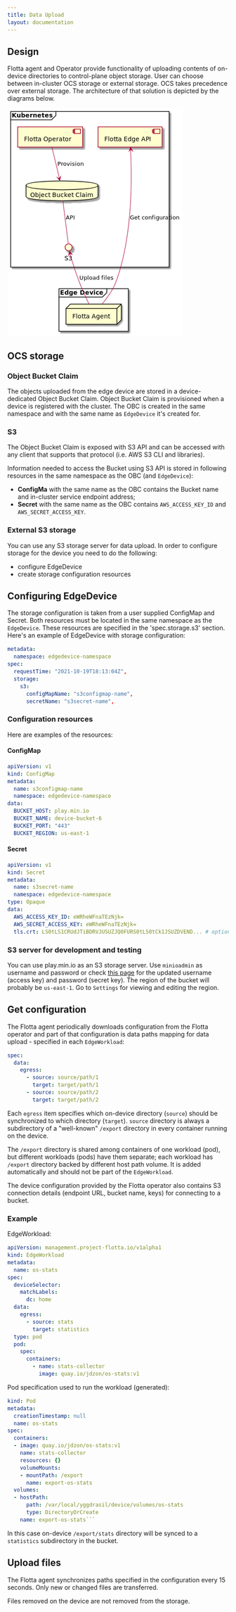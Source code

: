 ```yaml
---
title: Data Upload
layout: documentation
---
```



## Design

Flotta agent and Operator provide functionality of uploading contents of
on-device directories to control-plane object storage. User can choose between
in-cluster OCS storage or external storage. OCS takes precedence over external
storage. The architecture of that solution is depicted by the diagrams below.

![](../diagrams/data-upload.png)

## OCS storage

### Object Bucket Claim

The objects uploaded from the edge device are stored in a device-dedicated
Object Bucket Claim. Object Bucket Claim is provisioned when a device is
registered with the cluster. The OBC is created in the same namespace and with
the same name as `EdgeDevice` it's created for.

### S3
The Object Bucket Claim is exposed with S3 API and can be accessed with any
client that supports that protocol (i.e. AWS S3 CLI and libraries).

Information needed to access the Bucket using S3 API is stored in following
resources in the same namespace as the OBC (and `EdgeDevice`):

* **ConfigMa** with the same name as the OBC contains the Bucket name and in-cluster service endpoint address;
* **Secret** with the same name as the OBC contains `AWS_ACCESS_KEY_ID` and `AWS_SECRET_ACCESS_KEY`.

### External S3 storage

You can use any S3 storage server for data upload.
In order to configure storage for the device you need to do the following:
- configure EdgeDevice
- create storage configuration resources

## Configuring EdgeDevice
The storage configuration is taken from a user supplied ConfigMap and Secret.
Both resources must be located in the same namespace as the `EdgeDevice`.
These resources are specified in the 'spec.storage.s3' section. Here's an
example of EdgeDevice with storage configuration:

```yml
metadata:
  namespace: edgedevice-namespace
spec:
  requestTime: "2021-10-19T18:13:04Z",
  storage:
    s3:
      configMapName: "s3configmap-name",
      secretName: "s3secret-name",
```

### Configuration resources

Here are examples of the resources:

#### ConfigMap

```yml
apiVersion: v1
kind: ConfigMap
metadata:
  name: s3configmap-name
  namespace: edgedevice-namespace
data:
  BUCKET_HOST: play.min.io
  BUCKET_NAME: device-bucket-6
  BUCKET_PORT: "443"
  BUCKET_REGION: us-east-1
```

#### Secret

```yml
apiVersion: v1
kind: Secret
metadata:
  name: s3secret-name
  namespace: edgedevice-namespace
type: Opaque
data:
  AWS_ACCESS_KEY_ID: eWRheWFnaTEzNjk=
  AWS_SECRET_ACCESS_KEY: eWRheWFnaTEzNjk=
  tls.crt: LS0tLS1CRUdJTiBDRVJUSUZJQ0FURS0tLS0tCk1JSUZDVEND... # optional
```

### S3 server for development and testing

You can use play.min.io as an S3 storage server.
Use `minioadmin` as username and password or check [this
page](https://docs.min.io/minio/baremetal/console/minio-console.html#minio-console)
for the updated username (access key) and password (secret key).
The region of the bucket will probably be `us-east-1`.
Go to `Settings` for viewing and editing the region.


## Get configuration

The Flotta agent periodically downloads configuration from the Flotta operator
and part of that configuration is data paths mapping for data upload - specified
in each `EdgeWorkload`:

```yaml
spec:
  data:
    egress:
      - source: source/path/1
        target: target/path/1
      - source: source/path/2
        target: target/path/2
```

Each `egress` item specifies which on-device directory (`source`) should be
synchronized to which directory (`target`). `source` directory is always a
subdirectory of a "well-known" `/export` directory in every container running on
the device.

The `/export` directory is shared among containers of one workload (pod), but
different workloads (pods) have them separate; each workload has `/export`
directory backed by different host path volume. It is added automatically and
should not be part of the `EdgeWorkload`.

The device configuration provided by the Flotta operator also contains S3
connection details (endpoint URL, bucket name, keys) for connecting to a bucket.

### Example

EdgeWorkload:
```yaml
apiVersion: management.project-flotta.io/v1alpha1
kind: EdgeWorkload
metadata:
  name: os-stats
spec:
  deviceSelector:
    matchLabels:
      dc: home
  data:
    egress:
      - source: stats
        target: statistics
  type: pod
  pod:
    spec:
      containers:
        - name: stats-collector
          image: quay.io/jdzon/os-stats:v1
```

Pod specification used to run the workload (generated):

```yaml
kind: Pod
metadata:
  creationTimestamp: null
  name: os-stats
spec:
  containers:
  - image: quay.io/jdzon/os-stats:v1
    name: stats-collector
    resources: {}
    volumeMounts:
    - mountPath: /export
      name: export-os-stats
  volumes:
  - hostPath:
      path: /var/local/yggdrasil/device/volumes/os-stats
      type: DirectoryOrCreate
    name: export-os-stats```
```

In this case on-device `/export/stats` directory will be synced to a
`statistics` subdirectory in the bucket.

## Upload files

The Flotta agent synchronizes paths specified in the configuration every 15
seconds. Only new or changed files are transferred.

Files removed on the device are not removed from the storage.
